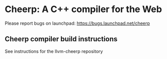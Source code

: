 Cheerp: A C++ compiler for the Web
==================================

Please report bugs on launchpad:
https://bugs.launchpad.net/cheerp

Cheerp compiler build instructions
----------------------------------

See instructions for the llvm-cheerp repository
